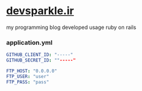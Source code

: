 # [devsparkle.ir](https://devsparkle.ir)
my programming blog developed usage ruby on rails

### application.yml
```yml
GITHUB_CLIENT_ID: "-----"
GITHUB_SECRET_ID: ""-----"

FTP_HOST: "0.0.0.0"
FTP_USER: "user"
FTP_PASS: "pass"
```
